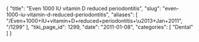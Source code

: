 {
  "title": "Even 1000 IU vitamin D reduced periodontitis",
  "slug": "even-1000-iu-vitamin-d-reduced-periodontitis",
  "aliases": [
    "/Even+1000+IU+vitamin+D+reduced+periodontitis+\u2013+Jan+2011",
    "/1299"
  ],
  "tiki_page_id": 1299,
  "date": "2011-01-08",
  "categories": [
    "Dental"
  ]
}

